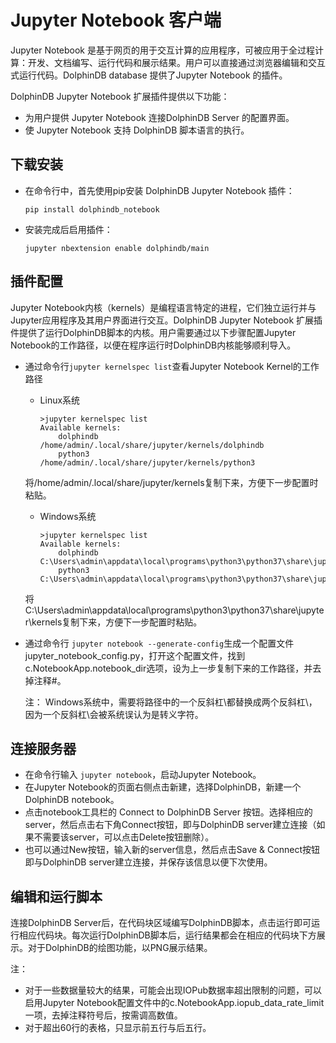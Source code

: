 # Jupyter Notebook 客户端

Jupyter Notebook
是基于网页的用于交互计算的应用程序，可被应用于全过程计算：开发、文档编写、运行代码和展示结果。用户可以直接通过浏览器编辑和交互式运行代码。DolphinDB database
提供了Jupyter Notebook 的插件。

DolphinDB Jupyter Notebook 扩展插件提供以下功能：

* 为用户提供 Jupyter Notebook 连接DolphinDB Server 的配置界面。
* 使 Jupyter Notebook 支持 DolphinDB 脚本语言的执行。

## 下载安装

* 在命令行中，首先使用pip安装 DolphinDB Jupyter Notebook 插件：

  ```
  pip install dolphindb_notebook
  ```

* 安装完成后启用插件：

  ```
  jupyter nbextension enable dolphindb/main
  ```

## 插件配置

Jupyter Notebook内核（kernels）是编程语言特定的进程，它们独立运行并与Jupyter应用程序及其用户界面进行交互。DolphinDB Jupyter
Notebook 扩展插件提供了运行DolphinDB脚本的内核。用户需要通过以下步骤配置Jupyter
Notebook的工作路径，以便在程序运行时DolphinDB内核能够顺利导入。

* 通过命令行`jupyter kernelspec list`查看Jupyter
  Notebook Kernel的工作路径
  + Linux系统

    ```
    >jupyter kernelspec list
    Available kernels:
        dolphindb   /home/admin/.local/share/jupyter/kernels/dolphindb
        python3       /home/admin/.local/share/jupyter/kernels/python3
    ```

  将/home/admin/.local/share/jupyter/kernels复制下来，方便下一步配置时粘贴。

  + Windows系统

    ```
    >jupyter kernelspec list
    Available kernels:
        dolphindb   C:\Users\admin\appdata\local\programs\python3\python37\share\jupyter\kernels\dolphindb
        python3       C:\Users\admin\appdata\local\programs\python3\python37\share\jupyter\kernels\python3
    ```

  将
  C:\Users\admin\appdata\local\programs\python3\python37\share\jupyter\kernels复制下来，方便下一步配置时粘贴。
* 通过命令行 `jupyter notebook
  --generate-config`生成一个配置文件jupyter\_notebook\_config.py，打开这个配置文件，找到c.NotebookApp.notebook\_dir选项，设为上一步复制下来的工作路径，并去掉注释#。

  注： Windows系统中，需要将路径中的一个反斜杠\都替换成两个反斜杠\\，因为一个反斜杠\会被系统误认为是转义字符。

## 连接服务器

* 在命令行输入 `jupyter notebook`，启动Jupyter Notebook。
* 在Jupyter Notebook的页面右侧点击新建，选择DolphinDB，新建一个DolphinDB notebook。
* 点击notebook工具栏的 Connect to DolphinDB Server
  按钮。选择相应的server，然后点击右下角Connect按钮，即与DolphinDB
  server建立连接（如果不需要该server，可以点击Delete按钮删除）。
* 也可以通过New按钮，输入新的server信息，然后点击Save & Connect按钮即与DolphinDB
  server建立连接，并保存该信息以便下次使用。

## 编辑和运行脚本

连接DolphinDB
Server后，在代码块区域编写DolphinDB脚本，点击运行即可运行相应代码块。每次运行DolphinDB脚本后，运行结果都会在相应的代码块下方展示。对于DolphinDB的绘图功能，以PNG展示结果。

注：

* 对于一些数据量较大的结果，可能会出现IOPub数据率超出限制的问题，可以启用Jupyter
  Notebook配置文件中的c.NotebookApp.iopub\_data\_rate\_limit一项，去掉注释符号后，按需调高数值。
* 对于超出60行的表格，只显示前五行与后五行。

